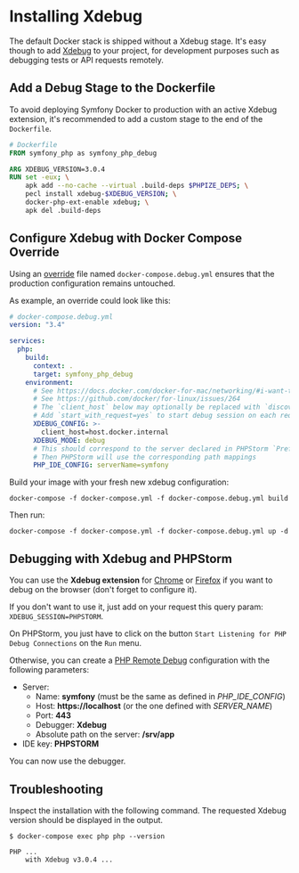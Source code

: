 # Installing Xdebug

The default Docker stack is shipped without a Xdebug stage. It's easy though to add [Xdebug](https://xdebug.org/) to
your project, for development purposes such as debugging tests or API requests remotely.

## Add a Debug Stage to the Dockerfile

To avoid deploying Symfony Docker to production with an active Xdebug extension, it's recommended to add a custom stage
to the end of the `Dockerfile`.

```Dockerfile
# Dockerfile
FROM symfony_php as symfony_php_debug

ARG XDEBUG_VERSION=3.0.4
RUN set -eux; \
	apk add --no-cache --virtual .build-deps $PHPIZE_DEPS; \
	pecl install xdebug-$XDEBUG_VERSION; \
	docker-php-ext-enable xdebug; \
	apk del .build-deps
```

## Configure Xdebug with Docker Compose Override

Using an [override](https://docs.docker.com/compose/reference/overview/#specifying-multiple-compose-files) file
named `docker-compose.debug.yml` ensures that the production configuration remains untouched.

As example, an override could look like this:

```yaml
# docker-compose.debug.yml
version: "3.4"

services:
  php:
    build:
      context: .
      target: symfony_php_debug
    environment:
      # See https://docs.docker.com/docker-for-mac/networking/#i-want-to-connect-from-a-container-to-a-service-on-the-host
      # See https://github.com/docker/for-linux/issues/264
      # The `client_host` below may optionally be replaced with `discover_client_host=yes`
      # Add `start_with_request=yes` to start debug session on each request
      XDEBUG_CONFIG: >-
        client_host=host.docker.internal
      XDEBUG_MODE: debug
      # This should correspond to the server declared in PHPStorm `Preferences | Languages & Frameworks | PHP | Servers`
      # Then PHPStorm will use the corresponding path mappings
      PHP_IDE_CONFIG: serverName=symfony
```

Build your image with your fresh new xdebug configuration:

```console
docker-compose -f docker-compose.yml -f docker-compose.debug.yml build
```

Then run:

```console
docker-compose -f docker-compose.yml -f docker-compose.debug.yml up -d
```

## Debugging with Xdebug and PHPStorm

You can use the **Xdebug extension**
for [Chrome](https://chrome.google.com/webstore/detail/xdebug-helper/eadndfjplgieldjbigjakmdgkmoaaaoc)
or [Firefox](https://addons.mozilla.org/fr/firefox/addon/xdebug-helper-for-firefox/) if you want to debug on the
browser (don't forget to configure it).

If you don't want to use it, just add on your request this query param: `XDEBUG_SESSION=PHPSTORM`.

On PHPStorm, you just have to click on the button `Start Listening for PHP Debug Connections` on the `Run` menu.

Otherwise, you can create
a [PHP Remote Debug](https://www.jetbrains.com/help/phpstorm/creating-a-php-debug-server-configuration.html)
configuration with the following parameters:

* Server:
    * Name: **symfony** (must be the same as defined in *PHP_IDE_CONFIG*)
    * Host: **https://localhost** (or the one defined with *SERVER_NAME*)
    * Port: **443**
    * Debugger: **Xdebug**
    * Absolute path on the server: **/srv/app**
* IDE key: **PHPSTORM**

You can now use the debugger.

## Troubleshooting

Inspect the installation with the following command. The requested Xdebug version should be displayed in the output.

```console
$ docker-compose exec php php --version

PHP ...
    with Xdebug v3.0.4 ...
```
